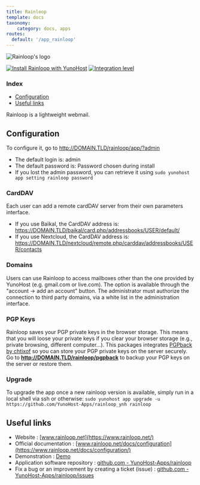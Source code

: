 ```yaml
---
title: Rainloop
template: docs
taxonomy:
    category: docs, apps
routes:
  default: '/app_rainloop'
---
```


![Rainloop's logo](image://ranloop_logo.png?height=100)

[![Install Rainloop with YunoHost](https://install-app.yunohost.org/install-with-yunohost.png)](https://install-app.yunohost.org/?app=rainloop) [![Integration level](https://dash.yunohost.org/integration/rainloop.svg)](https://dash.yunohost.org/appci/app/rainloop)

### Index

- [Configuration](#configuration)
- [Useful links](#useful-links)

Rainloop is a lightweight webmail.

## Configuration

To configure it, go to http://DOMAIN.TLD/rainloop/app/?admin

- The default login is: admin
- The default password is: Password chosen during install
- If you lost the admin password, you can retrieve it using `sudo yunohost app setting rainloop password`

### CardDAV
Each user can add a remote cardDAV server from their own parameters interface.

- If you use Baïkal, the CardDAV address is: https://DOMAIN.TLD/baikal/card.php/addressbooks/USER/default/
- If you use Nextcloud, the CardDAV address is: https://DOMAIN.TLD/nextcloud/remote.php/carddav/addressbooks/USER/contacts

### Domains
Users can use Rainloop to access mailboxes other than the one provided by YunoHost (e.g. gmail.com or live.com). The option is available through the "account -> add an account" button.
The administrator must authorize the connection to third party domains, via a white list in the administration interface.

### PGP Keys
Rainloop saves your PGP private keys in the browser storage. This means that you will loose your private keys if you clear your browser storage (e.g., private browsing, different computer...). This packages integrates [PGPback by chtixof](https://github.com/chtixof/pgpback_ynh) so you can store your PGP private keys on the server securely. Go to **http://DOMAIN.TLD/rainloop/pgpback** to backup your PGP keys on the server or restore them.

### Upgrade
To upgrade the app once a new rainloop version is available, simply run in a local shell via ssh or otherwise:
`sudo yunohost app upgrade -u https://github.com/YunoHost-Apps/rainloop_ynh rainloop`

## Useful links

+ Website : [www.rainloop.net](https://www.rainloop.net/)
+ Official documentation : [www.rainloop.net/docs/configuration](https://www.rainloop.net/docs/configuration/)
+ Demonstration : [Demo](https://mail.rainloop.net/)
+ Application software repository : [github.com - YunoHost-Apps/rainloop](https://github.com/YunoHost-Apps/rainloop_ynh)
+ Fix a bug or an improvement by creating a ticket (issue) : [github.com - YunoHost-Apps/rainloop/issues](https://github.com/YunoHost-Apps/rainloop_ynh/issues)
